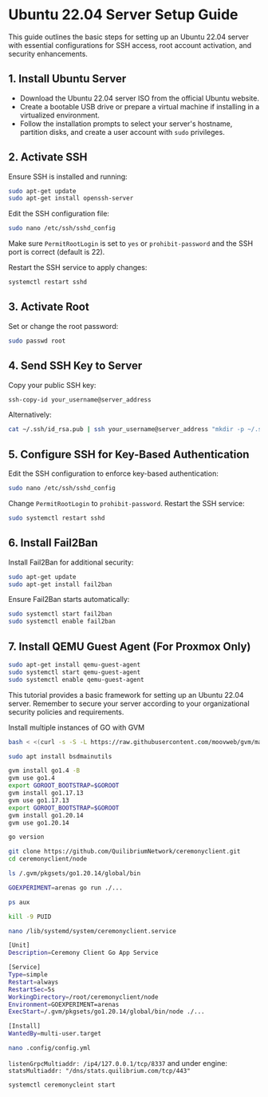 # Ubuntu 22.04 Server Setup Guide

This guide outlines the basic steps for setting up an Ubuntu 22.04 server with essential configurations for SSH access, root account activation, and security enhancements.

## 1. Install Ubuntu Server

- Download the Ubuntu 22.04 server ISO from the official Ubuntu website.
- Create a bootable USB drive or prepare a virtual machine if installing in a virtualized environment.
- Follow the installation prompts to select your server's hostname, partition disks, and create a user account with `sudo` privileges.

## 2. Activate SSH

Ensure SSH is installed and running:

```bash
sudo apt-get update
sudo apt-get install openssh-server
```

Edit the SSH configuration file:

```bash
sudo nano /etc/ssh/sshd_config
```

Make sure `PermitRootLogin` is set to `yes` or `prohibit-password` and the SSH port is correct (default is 22).

Restart the SSH service to apply changes:

```bash
systemctl restart sshd
```

## 3. Activate Root

Set or change the root password:

```bash
sudo passwd root
```

## 4. Send SSH Key to Server

Copy your public SSH key:

```bash
ssh-copy-id your_username@server_address
```

Alternatively:

```bash
cat ~/.ssh/id_rsa.pub | ssh your_username@server_address "mkdir -p ~/.ssh && chmod 700 ~/.ssh && cat >> ~/.ssh/authorized_keys && chmod 600 ~/.ssh/authorized_keys"
```

## 5. Configure SSH for Key-Based Authentication

Edit the SSH configuration to enforce key-based authentication:

```bash
sudo nano /etc/ssh/sshd_config
```

Change `PermitRootLogin` to `prohibit-password`. Restart the SSH service:

```bash
sudo systemctl restart sshd
```

## 6. Install Fail2Ban

Install Fail2Ban for additional security:

```bash
sudo apt-get update
sudo apt-get install fail2ban
```

Ensure Fail2Ban starts automatically:

```bash
sudo systemctl start fail2ban
sudo systemctl enable fail2ban
```

## 7. Install QEMU Guest Agent (For Proxmox Only)

```bash
sudo apt-get install qemu-guest-agent
sudo systemctl start qemu-guest-agent
sudo systemctl enable qemu-guest-agent
```

This tutorial provides a basic framework for setting up an Ubuntu 22.04 server. Remember to secure your server according to your organizational security policies and requirements.

Install multiple instances of GO with GVM
```bash
bash < <(curl -s -S -L https://raw.githubusercontent.com/moovweb/gvm/master/binscripts/gvm-installer)
```
```bash
sudo apt install bsdmainutils
```
```bash
gvm install go1.4 -B
gvm use go1.4
export GOROOT_BOOTSTRAP=$GOROOT
gvm install go1.17.13
gvm use go1.17.13
export GOROOT_BOOTSTRAP=$GOROOT
gvm install go1.20.14
gvm use go1.20.14
```

```bash
go version
```

```bash
git clone https://github.com/QuilibriumNetwork/ceremonyclient.git
cd ceremonyclient/node
```
```bash
ls /.gvm/pkgsets/go1.20.14/global/bin
```
```bash
GOEXPERIMENT=arenas go run ./...
```
```bash
ps aux
```
```bash
kill -9 PUID
```

```bash
nano /lib/systemd/system/ceremonyclient.service
```
```bash
[Unit]
Description=Ceremony Client Go App Service

[Service]
Type=simple
Restart=always
RestartSec=5s
WorkingDirectory=/root/ceremonyclient/node
Environment=GOEXPERIMENT=arenas
ExecStart=/.gvm/pkgsets/go1.20.14/global/bin/node ./...

[Install]
WantedBy=multi-user.target
```
```bash
nano .config/config.yml
```
  `listenGrpcMultiaddr: /ip4/127.0.0.1/tcp/8337`
and under 
  engine:
    `statsMultiaddr: "/dns/stats.quilibrium.com/tcp/443"`
```bash
systemctl ceremonycleint start
``` 

